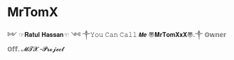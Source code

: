 # MrTomX
༻               ☞𝐑𝐚𝐭𝐮𝐥 𝐇𝐚𝐬𝐬𝐚𝐧☜              ༺ ༒𝚈𝚘𝚞 𝙲𝚊𝚗 𝙲𝚊𝚕𝚕 𝙈𝙚 〠𝐌𝐫𝐓𝐨𝐦𝐗𝐱𝐗〠.༒  𝕆𝕨𝕟𝕖𝕣 𝕆𝕗𝕗.                  𝓜𝓣𝓧 -𝓟𝓻𝓸𝓳𝓮𝓬𝓽 
